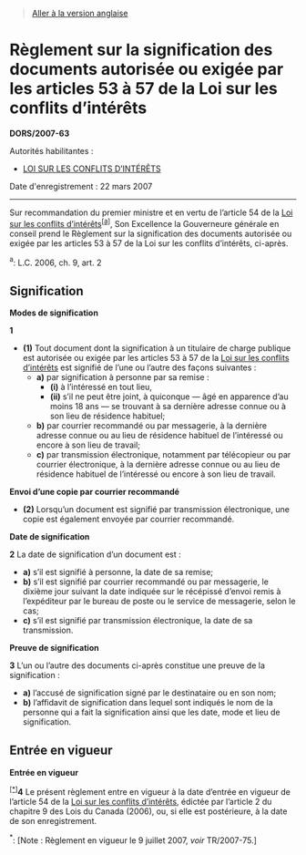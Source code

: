 > [Aller à la version anglaise](/en/Regulations/Statutory%20Orders%20and%20Regulations/2007/63.md)

# Règlement sur la signification des documents autorisée ou exigée par les articles 53 à 57 de la Loi sur les conflits d’intérêts

**DORS/2007-63**

Autorités habilitantes : 
- [LOI SUR LES CONFLITS D’INTÉRÊTS](/fr/Lois/Lois%20du%20Canada/2006/ch.%209,%20art.%202.md)

Date d'enregistrement : 22 mars 2007

----------

Sur recommandation du premier ministre et en vertu de l’article 54 de la [Loi sur les conflits d’intérêts](/fr/Lois/Lois%20du%20Canada/2006/ch.%209,%20art.%202.md)<sup><a href='#footnotea_f'>[a]</a></sup>, Son Excellence la Gouverneure générale en conseil prend le Règlement sur la signification des documents autorisée ou exigée par les articles 53 à 57 de la Loi sur les conflits d’intérêts, ci-après.

<a name='footnotea_f'><sup>a</sup></a>: L.C. 2006, ch. 9, art. 2<br />




## Signification



**Modes de signification**

**1** 

- **(1)** Tout document dont la signification à un titulaire de charge publique est autorisée ou exigée par les articles 53 à 57 de la [Loi sur les conflits d’intérêts](/fr/Lois/Lois%20du%20Canada/2006/ch.%209,%20art.%202.md) est signifié de l’une ou l’autre des façons suivantes :
	- **a)** par signification à personne par sa remise :
		- **(i)** à l’intéressé en tout lieu,
		- **(ii)** s’il ne peut être joint, à quiconque — âgé en apparence d’au moins 18 ans — se trouvant à sa dernière adresse connue ou à son lieu de résidence habituel;
	- **b)** par courrier recommandé ou par messagerie, à la dernière adresse connue ou au lieu de résidence habituel de l’intéressé ou encore à son lieu de travail;
	- **c)** par transmission électronique, notamment par télécopieur ou par courrier électronique, à la dernière adresse connue ou au lieu de résidence habituel de l’intéressé ou encore à son lieu de travail.

**Envoi d’une copie par courrier recommandé**

- **(2)** Lorsqu’un document est signifié par transmission électronique, une copie est également envoyée par courrier recommandé.




**Date de signification**

**2** La date de signification d’un document est :
- **a)** s’il est signifié à personne, la date de sa remise;
- **b)** s’il est signifié par courrier recommandé ou par messagerie, le dixième jour suivant la date indiquée sur le récépissé d’envoi remis à l’expéditeur par le bureau de poste ou le service de messagerie, selon le cas;
- **c)** s’il est signifié par transmission électronique, la date de sa transmission.




**Preuve de signification**

**3** L’un ou l’autre des documents ci-après constitue une preuve de la signification :
- **a)** l’accusé de signification signé par le destinataire ou en son nom;
- **b)** l’affidavit de signification dans lequel sont indiqués le nom de la personne qui a fait la signification ainsi que les date, mode et lieu de signification.




## Entrée en vigueur



**Entrée en vigueur**

<sup><a href='#fnstar_f'>[*]</a></sup>**4** Le présent règlement entre en vigueur à la date d’entrée en vigueur de l’article 54 de la [Loi sur les conflits d’intérêts](/fr/Lois/Lois%20du%20Canada/2006/ch.%209,%20art.%202.md), édictée par l’article 2 du chapitre 9 des Lois du Canada (2006), ou, si elle est postérieure, à la date de son enregistrement.

<a name='fnstar_f'><sup>*</sup></a>: [Note : Règlement en vigueur le 9 juillet 2007, *voir* TR/2007-75.]<br />


